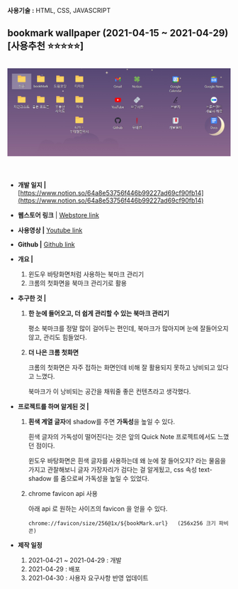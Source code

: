 **사용기술** **:** HTML, CSS, JAVASCRIPT

## bookmark wallpaper (2021-04-15 ~ 2021-04-29) [사용**추천** ⭐⭐⭐⭐⭐]

## <img src="./cature.PNG">

<br>

- **개발 일지 |** [https://www.notion.so/64a8e53756f446b99227ad69cf90fb14](https://www.notion.so/64a8e53756f446b99227ad69cf90fb14)
- **웹스토어 링크** | [Webstore link](https://chrome.google.com/webstore/detail/new-tab-bookmark-manager/hlggoabjcpdkphbmlgoblempopodkaif?hl=ko)
- **사용영상 |** [Youtube link](https://www.youtube.com/watch?v=hIW1l2k-tZw)
- **Github |** [Github link](https://github.com/momongss/chromebookmark)

- **개요 |**

  1. 윈도우 바탕화면처럼 사용하는 북마크 관리기
  2. 크롬의 첫화면을 북마크 관리기로 활용

- **추구한 것 |**

  1. **한 눈에 들어오고, 더 쉽게 관리할 수 있는 북마크 관리기**

     평소 북마크를 정말 많이 걸어두는 편인데, 북마크가 많아지며 눈에 잘들어오지 않고, 관리도 힘들었다.

  2. **더 나은 크롬 첫화면**

     크롬의 첫화면은 자주 접하는 화면인데 비해 잘 활용되지 못하고 낭비되고 있다고 느꼈다.

     북마크가 이 낭비되는 공간을 채워줄 좋은 컨텐츠라고 생각했다.

- **프로젝트를 하며 알게된 것 |**

  1. **흰색 계열 글자**에 shadow를 주면 **가독성**을 높일 수 있다.

     흰색 글자의 가독성이 떨어진다는 것은 앞의 Quick Note 프로젝트에서도 느꼈던 점이다.

     윈도우 바탕화면은 흰색 글자를 사용하는데 왜 눈에 잘 들어오지? 라는 물음을 가지고 관찰해보니 글자 가장자리가 검다는 걸 알게됬고, css 속성 text-shadow 를 줌으로써 가독성을 높일 수 있었다.

  2. chrome favicon api 사용

     아래 api 로 원하는 사이즈의 favicon 을 얻을 수 있다.

     ```
     chrome://favicon/size/256@1x/${bookMark.url}   (256x256 크기 파비콘)
     ```

- **제작 일정**
  1. 2021-04-21 ~ 2021-04-29 : 개발
  2. 2021-04-29 : 배포
  3. 2021-04-30 : 사용자 요구사항 반영 업데이트
